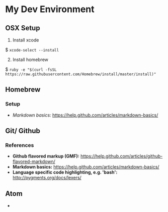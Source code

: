 # My Dev Environment

## OSX Setup

  1. Install xcode

  $ `xcode-select --install`


  2. Install homebrew

  $ `ruby -e "$(curl -fsSL https://raw.githubusercontent.com/Homebrew/install/master/install)"`


## Homebrew
### Setup
* *Markdown basics:* https://help.github.com/articles/markdown-basics/

## Git/ Github
### References
* **Github flavored markup (GMF):** https://help.github.com/articles/github-flavored-markdown/
* **Markdown basics:** https://help.github.com/articles/markdown-basics/
* **Language specific code highlighting, e.g. 'bash':** http://pygments.org/docs/lexers/

## Atom
*
